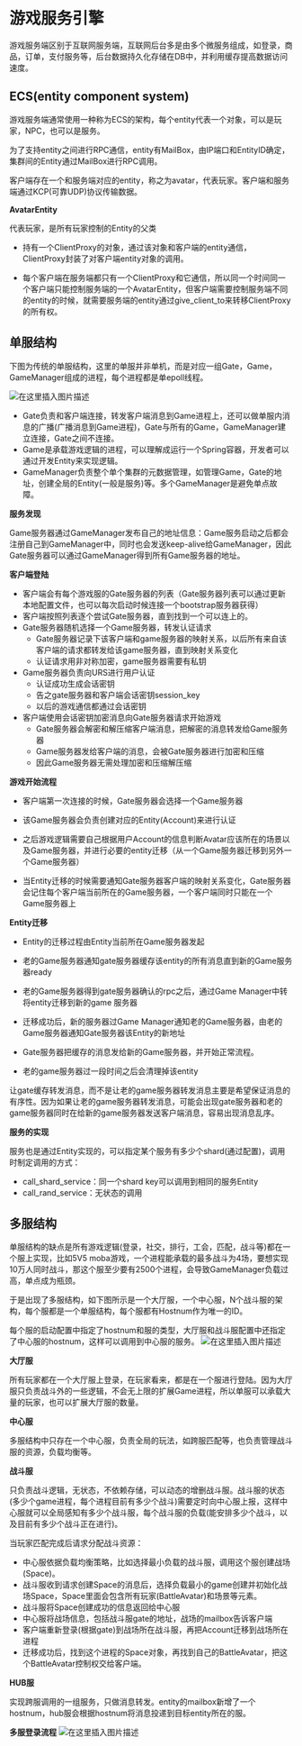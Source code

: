 

# 游戏服务引擎

游戏服务端区别于互联网服务端，互联网后台多是由多个微服务组成，如登录，商品，订单，支付服务等，后台数据持久化存储在DB中，并利用缓存提高数据访问速度。

## ECS(entity component system)

游戏服务端通常使用一种称为ECS的架构，每个entity代表一个对象，可以是玩家，NPC，也可以是服务。

为了支持entity之间进行RPC通信，entity有MailBox，由IP端口和EntityID确定，集群间的Entity通过MailBox进行RPC调用。

客户端存在一个和服务端对应的entity，称之为avatar，代表玩家。客户端和服务端通过KCP(可靠UDP)协议传输数据。

**AvatarEntity**

代表玩家，是所有玩家控制的Entity的父类

* 持有一个ClientProxy的对象，通过该对象和客户端的entity通信，ClientProxy封装了对客户端entity对象的调用。

* 每个客户端在服务端都只有一个ClientProxy和它通信，所以同一个时间同一个客户端只能控制服务端的一个AvatarEntity，但客户端需要控制服务端不同的entity的时候，就需要服务端的entity通过give_client_to来转移ClientProxy的所有权。



## 单服结构

下图为传统的单服结构，这里的单服并非单机，而是对应一组Gate，Game，GameManager组成的进程，每个进程都是单epoll线程。

![在这里插入图片描述](https://img-blog.csdnimg.cn/img_convert/c17486b9d2a0ca16b17b5e9982623ced.png#pic_center)


* Gate负责和客户端连接，转发客户端消息到Game进程上，还可以做单服内消息的广播(广播消息到Game进程)，Gate与所有的Game，GameManager建立连接，Gate之间不连接。
* Game是承载游戏逻辑的进程，可以理解成运行一个Spring容器，开发者可以通过开发Entity来实现逻辑。
* GameManager负责整个单个集群的元数据管理，如管理Game，Gate的地址，创建全局的Entity(一般是服务)等。多个GameManager是避免单点故障。

**服务发现**

Game服务器通过GameManager发布自己的地址信息：Game服务启动之后都会注册自己到GameManager中，同时也会发送keep-alive给GameManager，因此Gate服务器可以通过GameManager得到所有Game服务器的地址。



**客户端登陆**

* 客户端会有每个游戏服的Gate服务器的列表（Gate服务器列表可以通过更新本地配置文件，也可以每次启动时候连接一个bootstrap服务器获得）
* 客户端按照列表逐个尝试Gate服务器，直到找到一个可以连上的。
* Gate服务器随机选择一个Game服务器，转发认证请求
  * Gate服务器记录下该客户端和game服务器的映射关系，以后所有来自该客户端的请求都转发给该game服务器，直到映射关系变化
  * 认证请求用非对称加密，game服务器需要有私钥
* Game服务器负责向URS进行用户认证
  * 认证成功生成会话密钥
  * 告之gate服务器和客户端会话密钥session_key
  * 以后的游戏通信都通过会话密钥
* 客户端使用会话密钥加密消息向Gate服务器请求开始游戏
  * Gate服务器会解密和解压缩客户端消息，把解密的消息转发给Game服务器
  * Game服务器发给客户端的消息，会被Gate服务器进行加密和压缩
  * 因此Game服务器无需处理加密和压缩解压缩



**游戏开始流程**

* 客户端第一次连接的时候，Gate服务器会选择一个Game服务器

* 该Game服务器会负责创建对应的Entity(Account)来进行认证

* 之后游戏逻辑需要自己根据用户Account的信息判断Avatar应该所在的场景以及Game服务器，并进行必要的entity迁移（从一个Game服务器迁移到另外一个Game服务器）

* 当Entity迁移的时候需要通知Gate服务器客户端的映射关系变化，Gate服务器会记住每个客户端当前所在的Game服务器，一个客户端同时只能在一个Game服务器上



**Entity迁移**

* Entity的迁移过程由Entity当前所在Game服务器发起

* 老的Game服务器通知gate服务器缓存该entity的所有消息直到新的Game服务器ready

* 老的Game服务器得到gate服务器确认的rpc之后，通过Game Manager中转将entity迁移到新的game 服务器

* 迁移成功后，新的服务器过Game Manager通知老的Game服务器，由老的Game服务器通知Gate服务器该Entity的新地址
* Gate服务器把缓存的消息发给新的Game服务器，并开始正常流程。
* 老的game服务器过一段时间之后会清理掉该entity

让gate缓存转发消息，而不是让老的game服务器转发消息主要是希望保证消息的有序性。因为如果让老的game服务器转发消息，可能会出现gate服务器和老的game服务器同时在给新的game服务器发送客户端消息，容易出现消息乱序。



**服务的实现**

服务也是通过Entity实现的，可以指定某个服务有多少个shard(通过配置)，调用时制定调用的方式：

* call_shard_service：同一个shard key可以调用到相同的服务Entity
* call_rand_service：无状态的调用



## 多服结构

单服结构的缺点是所有游戏逻辑(登录，社交，排行，工会，匹配，战斗等)都在一个服上实现，比如5V5 moba游戏，一个进程能承载的最多战斗为4场，要想实现10万人同时战斗，那这个服至少要有2500个进程，会导致GameManager负载过高，单点成为瓶颈。

于是出现了多服结构，如下图所示是一个大厅服，一个中心服，N个战斗服的架构，每个服都是一个单服结构，每个服都有Hostnum作为唯一的ID。

每个服的启动配置中指定了hostnum和服的类型，大厅服和战斗服配置中还指定了中心服的hostnum，这样可以调用到中心服的服务。
![在这里插入图片描述](https://img-blog.csdnimg.cn/img_convert/c879d9355413a27187c61f2c8bc2d23b.png#pic_center)



**大厅服**

所有玩家都在一个大厅服上登录，在玩家看来，都是在一个服进行登陆。因为大厅服只负责战斗外的一些逻辑，不会无上限的扩展Game进程，所以单服可以承载大量的玩家，也可以扩展大厅服的数量。



**中心服** 

多服结构中只存在一个中心服，负责全局的玩法，如跨服匹配等，也负责管理战斗服的资源，负载均衡等。



**战斗服**

只负责战斗逻辑，无状态，不依赖存储，可以动态的增删战斗服。战斗服的状态(多少个game进程，每个进程目前有多少个战斗)需要定时向中心服上报，这样中心服就可以全局感知有多少个战斗服，每个战斗服的负载(能安排多少个战斗，以及目前有多少个战斗正在进行)。

当玩家匹配完成后请求分配战斗资源：

* 中心服依据负载均衡策略，比如选择最小负载的战斗服，调用这个服创建战场(Space)。
* 战斗服收到请求创建Space的消息后，选择负载最小的game创建并初始化战场Space，Space里面会包含所有玩家(BattleAvatar)和场景等元素。
* 战斗服将Space创建成功的信息返回给中心服
* 中心服将战场信息，包括战斗服gate的地址，战场的mailbox告诉客户端
* 客户端重新登录(根据gate)到战场所在战斗服，再把Account迁移到战场所在进程
* 迁移成功后，找到这个进程的Space对象，再找到自己的BattleAvatar，把这个BattleAvatar控制权交给客户端。



**HUB服** 

实现跨服调用的一组服务，只做消息转发。entity的mailbox新增了一个hostnum，hub服会根据hostnum将消息投递到目标entity所在的服。


**多服登录流程**
![在这里插入图片描述](https://img-blog.csdnimg.cn/ac1a28ef597a4b81a31c84b1c3dc332a.png?x-oss-process=image/watermark,type_ZmFuZ3poZW5naGVpdGk,shadow_10,text_aHR0cHM6Ly9ibG9nLmNzZG4ubmV0L2ppYW5waW5nemp1,size_16,color_FFFFFF,t_70#pic_center)
